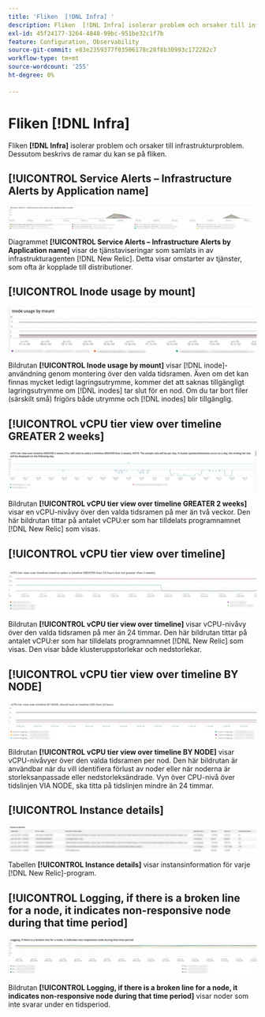 ```yaml
---
title: 'Fliken  [!DNL Infra] '
description: Fliken  [!DNL Infra] isolerar problem och orsaker till infrastrukturproblem.
exl-id: 45f24177-3264-4848-99bc-951be32c1f7b
feature: Configuration, Observability
source-git-commit: e83e2359377f03506178c28f8b30993c172282c7
workflow-type: tm+mt
source-wordcount: '255'
ht-degree: 0%

---
```


# Fliken [!DNL Infra]

Fliken **[!DNL Infra]** isolerar problem och orsaker till infrastrukturproblem. Dessutom beskrivs de ramar du kan se på fliken.

## [!UICONTROL Service Alerts – Infrastructure Alerts by Application name]

![Tjänstvarningar](../../assets/tools/observation-for-adobe-commerce/service-alerts.jpg)

Diagrammet **[!UICONTROL Service Alerts – Infrastructure Alerts by Application name]** visar de tjänstaviseringar som samlats in av infrastrukturagenten [!DNL New Relic]. Detta visar omstarter av tjänster, som ofta är kopplade till distributioner.

## [!UICONTROL Inode usage by mount]

![Inodanvändning av montering](../../assets/tools/observation-for-adobe-commerce/inode-usage-mount.jpg)

Bildrutan **[!UICONTROL Inode usage by mount]** visar [!DNL inode]-användning genom montering över den valda tidsramen. Även om det kan finnas mycket ledigt lagringsutrymme, kommer det att saknas tillgängligt lagringsutrymme om [!DNL inodes] tar slut för en nod. Om du tar bort filer (särskilt små) frigörs både utrymme och [!DNL inodes] blir tillgänglig.

## [!UICONTROL vCPU tier view over timeline GREATER 2 weeks]

![Vyn vCPU-nivå över tidslinjen GREATER 2 veckor](../../assets/tools/observation-for-adobe-commerce/vCPU-tier.jpg)

Bildrutan **[!UICONTROL vCPU tier view over timeline GREATER 2 weeks]** visar en vCPU-nivåvy över den valda tidsramen på mer än två veckor. Den här bildrutan tittar på antalet vCPU:er som har tilldelats programnamnet [!DNL New Relic] som visas.

## [!UICONTROL vCPU tier view over timeline]

![Vyn vCPU-nivå över tidslinjen](../../assets/tools/observation-for-adobe-commerce/vcpu-tier-24.jpg)

Bildrutan **[!UICONTROL vCPU tier view over timeline]** visar vCPU-nivåvy över den valda tidsramen på mer än 24 timmar. Den här bildrutan tittar på antalet vCPU:er som har tilldelats programnamnet [!DNL New Relic] som visas. Den visar både klusteruppstorlekar och nedstorlekar.

## [!UICONTROL vCPU tier view over timeline BY NODE]

![Vyn vCPU-nivå över tidslinjen av NODE](../../assets/tools/observation-for-adobe-commerce/infra_by_node.png)

Bildrutan **[!UICONTROL vCPU tier view over timeline BY NODE]** visar vCPU-nivåvyer över den valda tidsramen per nod. Den här bildrutan är användbar när du vill identifiera förlust av noder eller när noderna är storleksanpassade eller nedstorleksändrade. Vyn över CPU-nivå över tidslinjen VIA NODE, ska titta på tidslinjen mindre än 24 timmar.

## [!UICONTROL Instance details]

![Instansinformation](../../assets/tools/observation-for-adobe-commerce/instance-details.jpg)

Tabellen **[!UICONTROL Instance details]** visar instansinformation för varje [!DNL New Relic]-program.

## [!UICONTROL Logging, if there is a broken line for a node, it indicates non-responsive node during that time period]

![ingen responsiv-nod](../../assets/tools/observation-for-adobe-commerce/non-responsive-node.jpg)

Bildrutan **[!UICONTROL Logging, if there is a broken line for a node, it indicates non-responsive node during that time period]** visar noder som inte svarar under en tidsperiod.
